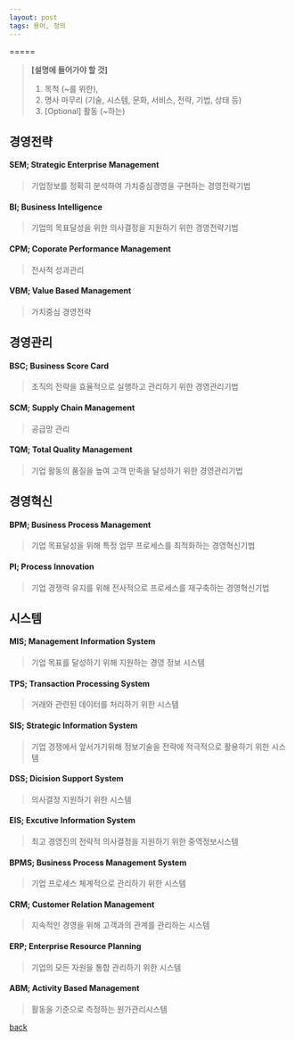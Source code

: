 ```yaml
---
layout: post
tags: 용어, 정의
---
```



=====
> **[설명에 들어가야 할 것]**  
> 1. 목적 (~를 위한),  
> 1. 명사 마무리 (기술, 시스템, 문화, 서비스, 전략, 기법, 상태 등)  
> 1. [Optional] 활동 (~하는)  

경영전략
-----  
#### SEM; Strategic Enterprise Management
> 기업정보를 정확히 분석하여 가치중심경영을 구현하는 경영전략기법

#### BI; Business Intelligence
> 기업의 목표달성을 위한 의사결정을 지원하기 위한 경영전략기법

#### CPM; Coporate Performance Management
> 전사적 성과관리

#### VBM; Value Based Management
> 가치중심 경영전략
  
  
경영관리
-----  
#### BSC; Business Score Card
> 조직의 전략을 효율적으로 실행하고 관리하기 위한 경영관리기법

#### SCM; Supply Chain Management
> 공급망 관리

#### TQM; Total Quality Management
> 기업 활동의 품질을 높여 고객 만족을 달성하기 위한 경영관리기법
  
  
경영혁신
-----  
#### BPM; Business Process Management
> 기업 목표달성을 위해 특정 업무 프로세스를 최적화하는 경영혁신기법

#### PI; Process Innovation
> 기업 경쟁력 유지를 위해 전사적으로 프로세스를 재구축하는 경영혁신기법
  
  
시스템
-----
#### MIS; Management Information System
> 기업 목표를 달성하기 위해 지원하는 경영 정보 시스템

#### TPS; Transaction Processing System
> 거래와 관련된 데이터를 처리하기 위한 시스템

#### SIS; Strategic Information System
> 기업 경쟁에서 앞서가기위해 정보기술을 전략에 적극적으로 활용하기 위한 시스템

#### DSS; Dicision Support System
> 의사결정 지원하기 위한 시스템

#### EIS; Excutive Information System
> 최고 경영진의 전략적 의사결정을 지원하기 위한 중역정보시스템

#### BPMS; Business Process Management System
> 기업 프로세스 체계적으로 관리하기 위한 시스템

#### CRM; Customer Relation Management
> 지속적인 경영을 위해 고객과의 관계를 관리하는 시스템

#### ERP; Enterprise Resource Planning
> 기업의 모든 자원을 통합 관리하기 위한 시스템

#### ABM; Activity Based Management
> 활동을 기준으로 측정하는 원가관리시스템


[back](./)